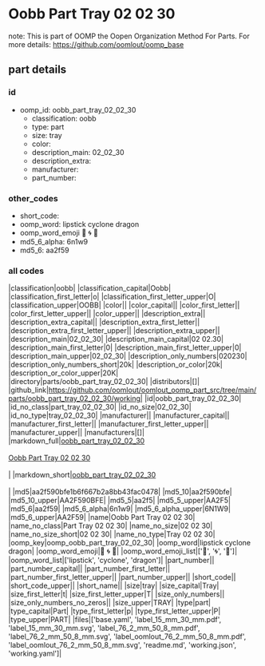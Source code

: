 # Oobb Part Tray 02 02 30  

note: This is part of OOMP the Oopen Organization Method For Parts. For more details: https://github.com/oomlout/oomp_base

##  part details





### id
* oomp_id: oobb_part_tray_02_02_30
  * classification: oobb
  * type: part
  * size: tray
  * color: 
  * description_main: 02_02_30
  * description_extra: 
  * manufacturer: 
  * part_number: 

### other_codes
* short_code: 
* oomp_word: lipstick cyclone dragon
* oomp_word_emoji :lipstick: :cyclone: :dragon:
* md5_6_alpha: 6n1w9
* md5_6: aa2f59

### all codes 
|classification|oobb|
|classification_capital|Oobb|
|classification_first_letter|o|
|classification_first_letter_upper|O|
|classification_upper|OOBB|
|color||
|color_capital||
|color_first_letter||
|color_first_letter_upper||
|color_upper||
|description_extra||
|description_extra_capital||
|description_extra_first_letter||
|description_extra_first_letter_upper||
|description_extra_upper||
|description_main|02_02_30|
|description_main_capital|02 02.30|
|description_main_first_letter|0|
|description_main_first_letter_upper|0|
|description_main_upper|02_02_30|
|description_only_numbers|020230|
|description_only_numbers_short|20k|
|description_or_color|20k|
|description_or_color_upper|20K|
|directory|parts/oobb_part_tray_02_02_30|
|distributors|[]|
|github_link|https://github.com/oomlout/oomlout_oomp_part_src/tree/main/parts/oobb_part_tray_02_02_30/working|
|id|oobb_part_tray_02_02_30|
|id_no_class|part_tray_02_02_30|
|id_no_size|02_02_30|
|id_no_type|tray_02_02_30|
|manufacturer||
|manufacturer_capital||
|manufacturer_first_letter||
|manufacturer_first_letter_upper||
|manufacturer_upper||
|manufacturers|[]|
|markdown_full|[oobb_part_tray_02_02_30](https://github.com/oomlout/oomlout_oomp_part_src/tree/main/parts/oobb_part_tray_02_02_30/working)<br>[](https://github.com/oomlout/oomlout_oomp_part_src/tree/main/parts/oobb_part_tray_02_02_30/working)<br>[Oobb Part Tray 02 02 30](https://github.com/oomlout/oomlout_oomp_part_src/tree/main/parts/oobb_part_tray_02_02_30/working)<br><br>|
|markdown_short|[oobb_part_tray_02_02_30](https://github.com/oomlout/oomlout_oomp_part_src/tree/main/parts/oobb_part_tray_02_02_30/working)<br><br>|
|md5|aa2f590bfe1b6f667b2a8bb43fac0478|
|md5_10|aa2f590bfe|
|md5_10_upper|AA2F590BFE|
|md5_5|aa2f5|
|md5_5_upper|AA2F5|
|md5_6|aa2f59|
|md5_6_alpha|6n1w9|
|md5_6_alpha_upper|6N1W9|
|md5_6_upper|AA2F59|
|name|Oobb Part Tray 02 02 30|
|name_no_class|Part Tray 02 02 30|
|name_no_size|02 02 30|
|name_no_size_short|02 02 30|
|name_no_type|Tray 02 02 30|
|oomp_key|oomp_oobb_part_tray_02_02_30|
|oomp_word|lipstick cyclone dragon|
|oomp_word_emoji|:lipstick: :cyclone: :dragon:|
|oomp_word_emoji_list|[':lipstick:', ':cyclone:', ':dragon:']|
|oomp_word_list|['lipstick', 'cyclone', 'dragon']|
|part_number||
|part_number_capital||
|part_number_first_letter||
|part_number_first_letter_upper||
|part_number_upper||
|short_code||
|short_code_upper||
|short_name||
|size|tray|
|size_capital|Tray|
|size_first_letter|t|
|size_first_letter_upper|T|
|size_only_numbers||
|size_only_numbers_no_zeros||
|size_upper|TRAY|
|type|part|
|type_capital|Part|
|type_first_letter|p|
|type_first_letter_upper|P|
|type_upper|PART|
|files|['base.yaml', 'label_15_mm_30_mm.pdf', 'label_15_mm_30_mm.svg', 'label_76_2_mm_50_8_mm.pdf', 'label_76_2_mm_50_8_mm.svg', 'label_oomlout_76_2_mm_50_8_mm.pdf', 'label_oomlout_76_2_mm_50_8_mm.svg', 'readme.md', 'working.json', 'working.yaml']|
